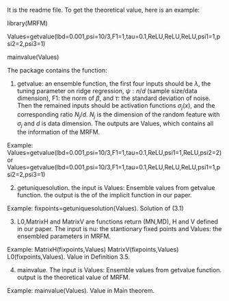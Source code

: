 It is the readme file. To get the theoretical value, here is an example:

library(MRFM)

Values=getvalue(lbd=0.001,psi=10/3,F1=1,tau=0.1,ReLU,ReLU,ReLU,psi1=1,psi2=2,psi3=1)

mainvalue(Values)



The package contains the function:
1. getvalue: an ensemble function, the first four inputs should be $\lambda$, the tuning parameter on ridge regression, $\psi:n/d$ (sample size/data dimension), F1: the norm of $\beta$, and $\tau$: the standard deviation of  noise. Then the remained inputs should be activation functions $\sigma_j(x)$, and the corresponding ratio $N_j/d$. $N_j$ is the dimension of the random feature with $\sigma_j$ and $d$ is data dimension. The outputs are Values, which contains all the information of the MRFM.

Example: Values=getvalue(lbd=0.001,psi=10/3,F1=1,tau=0.1,ReLU,psi1=1,ReLU,psi2=2)
or    Values=getvalue(lbd=0.001,psi=10/3,F1=1,tau=0.1,ReLU,ReLU,ReLU,psi1=1,psi2=2,psi3=1)

2. getuniquesolution.    the input is  Values: Ensemble values from getvalue function. the output is the  of the implicit function in our paper.

Example: fixpoints=getuniquesolution(Values).  Solution of (3.1) 

3. L0,MatrixH and MatrixV are functions return (MN,MD), H and V defined in our paper. The input is nu: the stantionary fixed points and Values: the ensembled parameters in MRFM.

Example: MatrixH(fixpoints,Values)  MatrixV(fixpoints,Values)  L0(fixpoints,Values). Value in Definition 3.5.


4. mainvalue.  The input is Values: Ensemble values from getvalue function.  output is the theoretical value of MRFM.

Example: mainvalue(Values).  Value in  Main theorem. 
  

